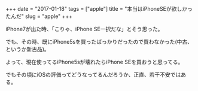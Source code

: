 +++
date = "2017-01-18"
tags = ["apple"]
title = "本当はiPhoneSEが欲しかったんだ"
slug = "apple"
+++

iPhone7が出た時、「こりゃ、iPhone SE一択だな」とそう思った。

でも、その時、既にiPhone5sを買ったばっかりだったので買わなかった(中古、というか新古品)。

よって、現在使ってるiPhone5sが壊れたらiPhone SEを買おうと思ってる。

でもその頃にiOSの評価ってどうなってるんだろうか、正直、若干不安ではある。
